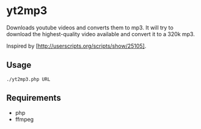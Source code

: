 # yt2mp3 #

Downloads youtube videos and converts them to mp3. It will try to download the highest-quality video available and convert it to a 320k mp3.

Inspired by [http://userscripts.org/scripts/show/25105].

## Usage ##

    ./yt2mp3.php URL

## Requirements ##

* php
* ffmpeg
